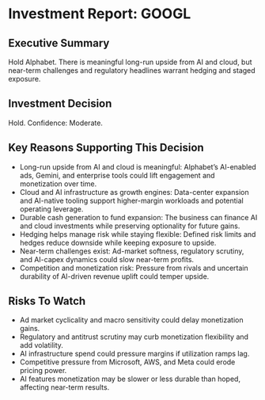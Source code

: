 # Investment Report: GOOGL
## Executive Summary
Hold Alphabet. There is meaningful long-run upside from AI and cloud, but near-term challenges and regulatory headlines warrant hedging and staged exposure.

## Investment Decision
Hold. Confidence: Moderate.

## Key Reasons Supporting This Decision
- Long-run upside from AI and cloud is meaningful: Alphabet’s AI-enabled ads, Gemini, and enterprise tools could lift engagement and monetization over time.
- Cloud and AI infrastructure as growth engines: Data-center expansion and AI-native tooling support higher-margin workloads and potential operating leverage.
- Durable cash generation to fund expansion: The business can finance AI and cloud investments while preserving optionality for future gains.
- Hedging helps manage risk while staying flexible: Defined risk limits and hedges reduce downside while keeping exposure to upside.
- Near-term challenges exist: Ad-market softness, regulatory scrutiny, and AI-capex dynamics could slow near-term profits.
- Competition and monetization risk: Pressure from rivals and uncertain durability of AI-driven revenue uplift could temper upside.

## Risks To Watch
- Ad market cyclicality and macro sensitivity could delay monetization gains.
- Regulatory and antitrust scrutiny may curb monetization flexibility and add volatility.
- AI infrastructure spend could pressure margins if utilization ramps lag.
- Competitive pressure from Microsoft, AWS, and Meta could erode pricing power.
- AI features monetization may be slower or less durable than hoped, affecting near-term results.